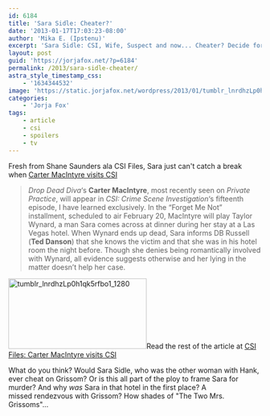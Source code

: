 ```yaml
---
id: 6184
title: 'Sara Sidle: Cheater?'
date: '2013-01-17T17:03:23-08:00'
author: 'Mika E. (Ipstenu)'
excerpt: 'Sara Sidle: CSI, Wife, Suspect and now... Cheater? Decide for yourself!'
layout: post
guid: 'https://jorjafox.net/?p=6184'
permalink: /2013/sara-sidle-cheater/
astra_style_timestamp_css:
    - '1634344532'
image: 'https://static.jorjafox.net/wordpress/2013/01/tumblr_lnrdhzLp0h1qk5rfbo1_1280.jpeg'
categories:
    - 'Jorja Fox'
tags:
    - article
    - csi
    - spoilers
    - tv
---
```


Fresh from Shane Saunders ala CSI Files, Sara just can't catch a break when <a href="http://www.csifiles.com/content/2013/01/carter-macintyre-visits-csi/">Carter MacIntyre visits CSI</a>
<blockquote><em>Drop Dead Diva</em>‘s <strong>Carter MacIntyre</strong>, most recently seen on <em>Private Practice</em>, will appear in <em>CSI: Crime Scene Investigation</em>‘s fifteenth episode, I have learned exclusively. In the “Forget Me Not” installment, scheduled to air February 20, MacIntyre will play Taylor Wynard, a man Sara comes across at dinner during her stay at a Las Vegas hotel. When Wynard ends up dead, Sara informs DB Russell (<strong>Ted Danson</strong>) that she knows the victim and that she was in his hotel room the night before. Though she denies being romantically involved with Wynard, all evidence suggests otherwise and her lying in the matter doesn’t help her case.</blockquote>
<a href="//static.jorjafox.net/wordpress/2013/01/tumblr_lnrdhzLp0h1qk5rfbo1_1280.jpeg"><img class="alignleft size-thumbnail wp-image-6185" alt="tumblr_lnrdhzLp0h1qk5rfbo1_1280" src="//static.jorjafox.net/wordpress/2013/01/tumblr_lnrdhzLp0h1qk5rfbo1_1280.jpeg" width="275" height="140" /></a>Read the rest of the article at <a href="http://www.csifiles.com/content/2013/01/carter-macintyre-visits-csi/">CSI Files: Carter MacIntyre visits CSI</a>

What do you think? Would Sara Sidle, who was the other woman with Hank, ever cheat on Grissom? Or is this all part of the ploy to frame Sara for murder? And why <em>was</em> Sara in that hotel in the first place? A missed rendezvous with Grissom? How shades of "The Two Mrs. Grissoms"...